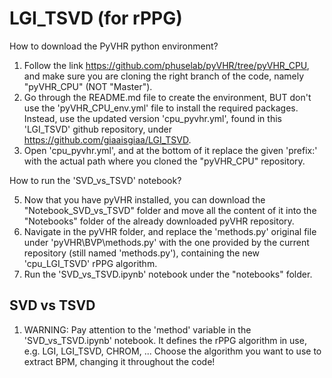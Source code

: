 # LGI_TSVD (for rPPG) 

How to download the PyVHR python environment?

1) Follow the link https://github.com/phuselab/pyVHR/tree/pyVHR_CPU, and make sure you are cloning the right branch of the code, namely "pyVHR_CPU" (NOT "Master").
2) Go through the README.md file to create the environment, BUT don't use the 'pyVHR_CPU_env.yml' file to install the required packages. Instead, use the updated version  'cpu_pyvhr.yml', found in this 'LGI_TSVD' github repository, under https://github.com/giaaisgiaa/LGI_TSVD.
3) Open 'cpu_pyvhr.yml', and at the bottom of it replace the given 'prefix:' with the actual path where you cloned the "pyVHR_CPU" repository.

How to run the 'SVD_vs_TSVD' notebook?

5) Now that you have pyVHR installed, you can download the "Notebook_SVD_vs_TSVD" folder and move all the content of it into the "Notebooks" folder of the already downloaded pyVHR repository.
6) Navigate in the pyVHR folder, and replace the 'methods.py' original file under 'pyVHR\BVP\methods.py' with the one provided by the current repository (still named 'methods.py'), containing the new 'cpu_LGI_TSVD' rPPG algorithm.
7) Run the 'SVD_vs_TSVD.ipynb' notebook under the "notebooks" folder.

## SVD vs TSVD

1) WARNING: Pay attention to the 'method' variable in the 'SVD_vs_TSVD.ipynb' notebook. It defines the rPPG algorithm in use, e.g. LGI, LGI_TSVD, CHROM, ... Choose the algorithm you want to use to extract BPM, changing it throughout the code! 
